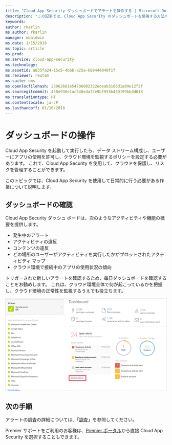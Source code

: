 ```yaml
---
title: "Cloud App Security ダッシュボードでアラートを操作する | Microsoft Docs"
description: "この記事では、Cloud App Security のダッシュボードを使用する方法の基礎について説明します。"
keywords: 
author: rkarlin
ms.author: rkarlin
manager: mbaldwin
ms.date: 1/15/2018
ms.topic: article
ms.prod: 
ms.service: cloud-app-security
ms.technology: 
ms.assetid: a835fa24-15c5-4bbb-a25a-688444040f1f
ms.reviewer: reutam
ms.suite: ems
ms.openlocfilehash: 23962681e54706002322edeab3166d1a09e12f2f
ms.sourcegitcommit: 458e936e1ac548eda37e9bf955b439199bbdd018
ms.translationtype: HT
ms.contentlocale: ja-JP
ms.lasthandoff: 01/16/2018
---
```

# <a name="working-with-the-dashboard"></a>ダッシュボードの操作
Cloud App Security を起動して実行したら、データ ストリーム構成し、ユーザーにアプリの使用を許可し、クラウド環境を監視するポリシーを設定する必要があります。 これで、Cloud App Security を使用して、クラウドを保護し、リスクを管理することができます。  

このトピックでは、Cloud App Security を使用して日常的に行う必要がある作業について説明します。  

## <a name="check-the-dashboard"></a>ダッシュボードの確認  
Cloud App Security ダッシュ ボードは、次のようなアクティビティや機能の概要を提供します。

- 発生中のアラート
- アクティビティの違反
- コンテンツの違反
- どの場所のユーザーがアクティビティを実行したかがプロットされたアクティビティ マップ
- クラウド環境で接続中のアプリの使用状況の傾向  

トリガーされた新しいアラートを確認するため、毎日ダッシュボードを確認することをお勧めします。 これは、クラウド環境全体で何が起こっているかを把握し、クラウド環境の正常性を監視するうえでも役立ちます。  

![Cloud App Security ダッシュボード](./media/dashboard.png "ダッシュボード")  


## <a name="next-steps"></a>次の手順  
アラートの調査の詳細については、「[調査](investigate.md)」を参照してください。  

Premier サポートをご利用のお客様は、[Premier ポータル](https://premier.microsoft.com/)から直接 Cloud App Security を選択することもできます。  
